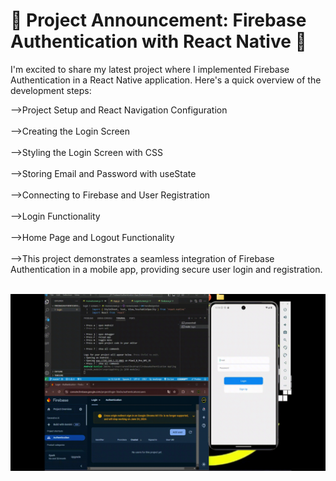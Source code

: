 <h1>🚀 Project Announcement: Firebase Authentication with React Native 🚀</h1>

I'm excited to share my latest project where I implemented Firebase Authentication in a React Native application. Here's a quick overview of the development steps:

-->Project Setup and React Navigation Configuration<br><br>
-->Creating the Login Screen<br><br>
-->Styling the Login Screen with CSS<br><br>
-->Storing Email and Password with useState<br><br>
-->Connecting to Firebase and User Registration<br><br>
-->Login Functionality<br><br>
-->Home Page and Logout Functionality<br><br>
-->This project demonstrates a seamless integration of Firebase Authentication in a mobile app, providing secure user login and registration.<br><br>

<img src="preview.gif">
